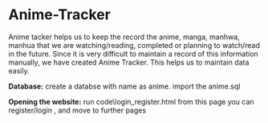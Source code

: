 # Anime-Tracker
Anime tacker helps us to keep the record the anime, manga, manhwa, manhua that we are watching/reading, completed or planning to watch/read in the future.
Since it is very difficult to maintain a record of this information manually, we have created Anime Tracker.
This helps us to maintain data easily.

**Database:**
create a databse with name as anime.
import the anime.sql

**Opening the website:**
run 
code\login_register.html
from this page you can register/login , and move to further pages

